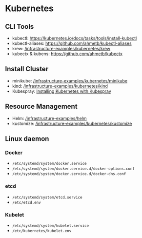 # Kubernetes

## CLI Tools

- kubectl: <https://kubernetes.io/docs/tasks/tools/install-kubectl>
- kubectl-aliases: <https://github.com/ahmetb/kubectl-aliases>
- krew: [/infrastructure-examples/kubernetes/krew](/kubernetes/krew/)
- kubectx & kubens: <https://github.com/ahmetb/kubectx>

## Install Cluster

- minikube: [/infrastructure-examples/kubernetes/minikube](/kubernetes/minikube/)
- kind: [/infrastructure-examples/kubernetes/kind](/kubernetes/kind/)
- Kubespray: [Installing Kubernetes with Kubespray](/kubernetes/kubespray/)

## Resource Management

- Helm: [/infrastructure-examples/helm](/helm/)
- kustomize: [/infrastructure-examples/kubernetes/kustomize](/kubernetes/kustomize/)

## Linux daemon

### Docker

- `/etc/systemd/system/docker.service`
- `/etc/systemd/system/docker.service.d/docker-options.conf`
- `/etc/systemd/system/docker.service.d/docker-dns.conf`

### etcd

- `/etc/systemd/system/etcd.service`
- `/etc/etcd.env`

### Kubelet

- `/etc/systemd/system/kubelet.service`
- `/etc/kubernetes/kubelet.env`
